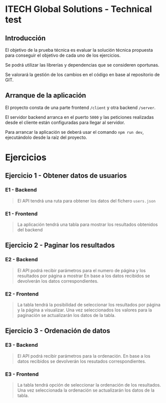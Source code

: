 # ITECH Global Solutions - Technical test

## Introducción
El objetivo de la prueba técnica es evaluar la solución técnica propuesta para conseguir el objetivo de cada uno de los ejercicios.

Se podrá utilizar las librerías y dependencias que se consideren oportunas.

Se valorará la gestión de los cambios en el código en base al repositorio de GIT.

## Arranque de la aplicación
El proyecto consta de una parte frontend `/client` y otra backend `/server`.

El servidor backend arranca en el puerto `5000` y las peticiones realizadas desde el cliente están configuradas para llegar al servidor. 

Para arrancar la aplicación se deberá usar el comando `npm run dev`, ejecutándolo desde la raíz del proyecto.

# Ejercicios

## Ejercicio 1 - Obtener datos de usuarios
### E1 - Backend
> El API tendrá una ruta para obtener los datos del fichero `users.json`
### E1 - Frontend
> La aplicación tendrá una tabla para mostrar los resultados obtenidos del backend

## Ejercicio 2 - Paginar los resultados
### E2 - Backend
> El API podrá recibir parámetros para el numero de página y los resultados por página a mostrar
> En base a los datos recibidos se devolverán los datos correspondientes.
### E2 - Frontend
> La tabla tendrá la posibilidad de seleccionar los resultados por página y la página a visualizar.
> Una vez seleccionados los valores para la paginación se actualizarán los datos de la tabla.

## Ejercicio 3 - Ordenación de datos
### E3 - Backend
> El API podrá recibir parámetros para la ordenación.
> En base a los datos recibidos se devolverán los resutados correspondientes.

### E3 - Frontend
> La tabla tendrá opción de seleccionar la ordenación de los resultados.
> Una vez seleccionada la ordenación se actualizarán los datos de la tabla.
